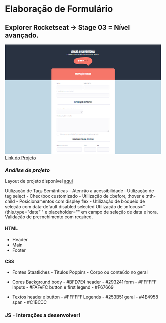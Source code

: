 # Elaboração de Formulário 
## Explorer Rocketseat -> Stage 03 = Nível avançado.

![Prewiel](./Preview/127.0.0.1_5500_Index.html_.png)
[Link do Projeto](https://patyalvesena.github.io/New-form/)

### *Análise de projeto*

Layout de projeto disponível [aqui](https://www.figma.com/file/FRT7y2CGifAfUaN4Z2TA2L/Stage-03---Formul%C3%A1rio-avan%C3%A7ado-(Copy)?node-id=0%3A1)

Utilização de Tags Semânticas - Atenção a acessibilidade - Utilização de tag select - Checkbox customizado - Utilização de ::before, :hover e :nth-child - Posicionamentos com displey flex -  Utilização de bloqueio de seleção com data-default disabled selected 
Utilização de onfocus="(this.type=&quot;date&quot;)" e placeholder="" em campo de seleção de data e hora.
Validação de preenchimento com required.


#### HTML
* Header
* Main 
* Footer

#### CSS

* Fontes 
Staatliches - Títulos
Poppins  - Corpo ou conteúdo no geral

* Cores
Background
    body - #BFD7E4
    header - #293241
    form - #FFFFFF
    inputs - #FAFAFC
    button e first legend - #F67669  

* Textos
    header e button - #FFFFFF
    Legends - #253B51
    geral - #4E4958
    span - #C1BCCC


### JS - Interações a desenvolver!

